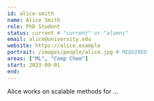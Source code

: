 ```yaml
---
id: alice-smith
name: Alice Smith
role: PhD Student
status: current # "current" or "alumni"
email: alice@university.edu
website: https://alice.example
portrait: /images/people/alice.jpg # REQUIRED
areas: ["ML", "Comp Chem"]
start: 2023-09-01
end:
---
```


Alice works on scalable methods for ...